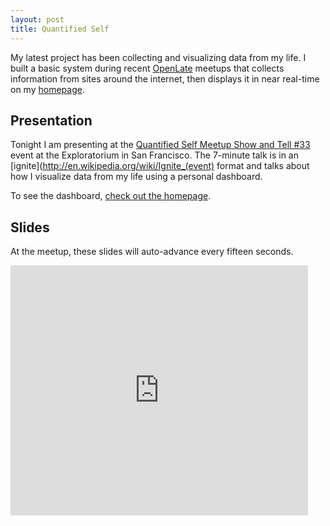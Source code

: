 ```yaml
---
layout: post
title: Quantified Self
---
```


My latest project has been collecting and visualizing data from my life. I built a basic system during recent [OpenLate](http://www.openlate.io) meetups that collects information from sites around the internet, then displays it in near real-time  on my [homepage](/). 

## Presentation

Tonight I am presenting at the [Quantified Self Meetup Show and Tell #33](http://www.meetup.com/quantifiedself/events/155119662/) event at the Exploratorium in San Francisco. The 7-minute talk is in an [ignite](http://en.wikipedia.org/wiki/Ignite_(event) format and talks about how I visualize data from my life using a personal dashboard. 

To see the dashboard, [check out the homepage](/). 

## Slides

At the meetup, these slides will auto-advance every fifteen seconds. 

<iframe src="https://www.slideshare.net/slideshow/embed_code/32773175" width="476" height="400" frameborder="0" marginwidth="0" marginheight="0" scrolling="no"></iframe>
